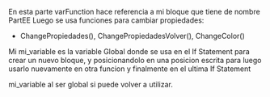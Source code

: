 En esta parte varFunction hace referencia a mi bloque que tiene de nombre PartEE
Luego se usa funciones para cambiar propiedades:
- ChangePropiedades(), ChangePropiedadesVolver(), ChangeColor()

 Mi mi_variable es la variable Global donde se usa 
 en el If Statement para crear un nuevo bloque, y posicionandolo en una posicion escrita
 para luego usarlo nuevamente en otra funcion y finalmente en el ultima If Statement

 mi_variable al ser global si puede volver a utilizar. 
